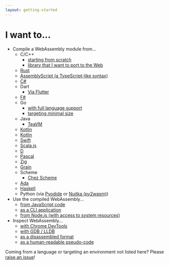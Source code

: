 ```yaml
---
layout: getting-started
---
```


# I want to...

- Compile a WebAssembly module from...
  - C/C++
    - [starting from scratch](https://developer.mozilla.org/en-US/docs/WebAssembly/C_to_wasm)
    - [library that I want to port to the Web](https://developer.mozilla.org/en-US/docs/WebAssembly/existing_C_to_wasm)
  - [Rust](https://developer.mozilla.org/en-US/docs/WebAssembly/Rust_to_wasm)
  - [AssemblyScript (a TypeScript-like syntax)](https://assemblyscript.org/introduction.html)
  - [C#](https://learn.microsoft.com/en-us/aspnet/core/blazor/tutorials)
  - Dart
    - [Via Flutter](https://flutter.dev/wasm)
  - [F#](https://fsbolero.io/docs/)
  - Go
    - [with full language support](https://go.dev/wiki/WebAssembly#getting-started)
    - [targeting minimal size](https://tinygo.org/docs/guides/webassembly/)
  - Java
    - [TeaVM](https://teavm.org)
  - [Kotlin](https://kotlinlang.org/docs/reference/native-overview.html)
  - [Kotlin](https://kotl.in/wasm)
  - [Swift](https://swiftwasm.org/)
  - [Scala.js](https://www.scala-js.org/doc/project/webassembly.html)
  - [D](https://wiki.dlang.org/Generating_WebAssembly_with_LDC)
  - [Pascal](https://wiki.freepascal.org/WebAssembly/Compiler)
  - [Zig](https://ziglang.org/documentation/master/#WebAssembly)
  - [Grain](https://grain-lang.org/docs/)
  - Scheme
      - [Chez Scheme](https://github.com/racket/ChezScheme)
  - [Ada](https://github.com/godunko/adawebpack)
  - [Haskell](https://ghc.gitlab.haskell.org/ghc/doc/users_guide/wasm.html)
  - Python (via [Pyodide](https://pyodide.org/en/stable/) or [Nuitka (py2wasm)](https://github.com/wasmerio/py2wasm))
- Use the compiled WebAssembly...
  - [from JavaScript code](https://developer.mozilla.org/en-US/docs/WebAssembly/Loading_and_running)
  - [as a CLI application](https://github.com/bytecodealliance/wasmtime/blob/master/docs/WASI-tutorial.md)
  - [from Node.js (with access to system resources)](https://nodejs.org/api/wasi.html)
- Inspect WebAssembly...
  - [with Chrome DevTools](https://developers.google.com/web/updates/2020/12/webassembly)
  - [with GDB / LLDB](https://hacks.mozilla.org/2019/09/debugging-webassembly-outside-of-the-browser/)
  - [as a disassembled format](https://github.com/WebAssembly/wabt#running-wasm2wat)
  - [as a human-readable pseudo-code](https://v8.dev/blog/wasm-decompile)

Coming from a language or targeting an environment not listed here? Please [raise an issue](https://github.com/WebAssembly/website)!
